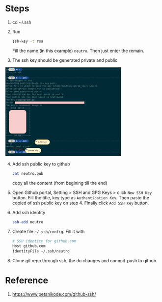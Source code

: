 
# Steps
1. cd ~/.ssh
2. Run 
    ```bash
    ssh-key -t rsa
    ```

    Fill the name (in this example) <code>neutro</code>. Then just enter the remain.

3. The ssh key should be generated private and public

<img src="images/01-generate-ssh-key.png" alt="" width="75%"/>

4. Add ssh public key to github
    ``` bash
    cat neutro.pub
    ```

    copy all the content (from begining till the end)

5. Open Github portal, Setting > SSH and GPG Keys > click <code>New SSH Key</code> button. Fill the title, key type as <code>Authentication Key</code>. Then paste the copied of ssh public key on step 4. Finally click <code>Add SSH Key</code> button.

6. Add ssh identity
    ``` bash
    ssh-add neutro
    ```

7. Create file <code>~/.ssh/config</code>. Fill it with
    ``` bash
    # SSH identity for github.com
    Host github.com
    IdentityFile ~/.ssh/neutro
    ```

8. Clone git repo through ssh, the do changes and commit-push to github.

# Reference
1. https://www.petanikode.com/github-ssh/

